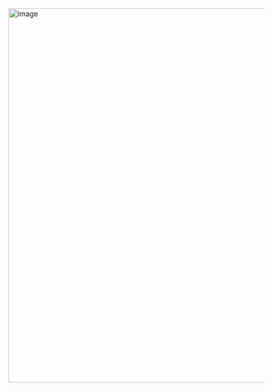 <img width="741" height="738" alt="image" src="https://github.com/user-attachments/assets/cef499fe-7905-4821-ae5d-f92b0481fa9c" />
